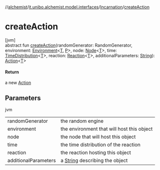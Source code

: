 //[alchemist](../../../index.md)/[it.unibo.alchemist.model.interfaces](../index.md)/[Incarnation](index.md)/[createAction](create-action.md)

# createAction

[jvm]\
abstract fun [createAction](create-action.md)(randomGenerator: RandomGenerator, environment: [Environment](../-environment/index.md)<[T](../-action/index.md), [P](../../it.unibo.alchemist.core.interfaces/-simulation/index.md)>, node: [Node](../-node/index.md)<[T](../-action/index.md)>, time: [TimeDistribution](../-time-distribution/index.md)<[T](../-action/index.md)>, reaction: [Reaction](../-reaction/index.md)<[T](../-action/index.md)>, additionalParameters: [String](https://docs.oracle.com/javase/8/docs/api/java/lang/String.html)): [Action](../-action/index.md)<[T](../-action/index.md)>

#### Return

a new [Action](../-action/index.md)

## Parameters

jvm

| | |
|---|---|
| randomGenerator | the random engine |
| environment | the environment that will host this object |
| node | the node that will host this object |
| time | the time distribution of the reaction |
| reaction | the reaction hosting this object |
| additionalParameters | a [String](https://docs.oracle.com/javase/8/docs/api/java/lang/String.html) describing the object |
